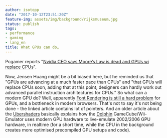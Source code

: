 ```yaml
---
author: isotopp
date: "2017-10-12T23:51:20Z"
feature-img: assets/img/background/rijksmuseum.jpg
status: publish
tags:
- performance
- gaming
- lang_en
title: What GPUs can do…
---
```

Pcgamer reports "[Nvidia CEO says Moore’s Law is dead and GPUs wi replace CPUs](http://www.pcgamer.com/nvidia-ceo-says-moores-law-is-dead-and-gpus-will-replace-cpus/)".

Now, Jensen Huang might be a bit biased here, but he reminded us that "GPUs
are advancing at a much faster pace than CPUs" and "that GPUs will replace
CPUs soon, adding that at this point, designers can hardly work out advanced
parallel instruction architectures for CPUs." So what can a modern GPU do?
Well, apparently [Font Rendering is still a hard problem](https://aras-p.info/blog/2017/02/15/Font-Rendering-is-Getting-Interesting/)
for GPUs, and a bottleneck in modern browsers. That's not to say it's not
being done - the linked article contains lot of pointers. And an older
article about the
[Ubershaders](https://dolphin-emu.org/blog/2017/07/30/ubershaders/)
basically explains how the
[Dolphin](https://de.wikipedia.org/wiki/Dolphin_(Emulator))
GameCube/Wii-Emulator uses modern GPU hardware to live-emulate 2002/2006 GPU
hardware, in realtime (for a short time, while the CPU in the background
creates more optimised precompiled GPU setups and code).
